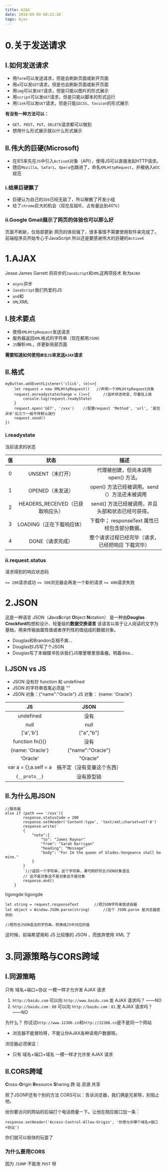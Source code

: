 ```yaml
---
title: AJAX
date: 2018-05-09 08:21:28
tags: Ajax
---
```

# 0.关于发送请求
## I.如何发送请求

- 用`form`可以发送请求，但是会刷新页面或新开页面
- 用`a`可以发`GET`请求，但是也会刷新页面或新开页面
- 用`img`可以发`GET`请求，但是只能以图片的形式展示
- 用`script`可以发`GET`请求，但是只能以脚本的形式运行
- 用`link`可以发`GET`请求，但是只能以`CSS`、`favicon`的形式展示

**有没有一种方法可以：**
- `GET`、`POST`、`PUT`、`DELETE`请求都可以做到
- 想用什么形式展示就以什么形式展示

## II.伟大的巨硬(Microsoft)
- 在IE5率先在`JS`中引入`ActiveX`对象（API），使得JS可以直接发起HTTP请求。
- 随后`Mozilla`、`Safari`、`Opera`也跟进了，命名`XMLHttpRequest`，并被纳入`W3C`规范

### i.结果巨硬飘了
- 巨硬认为自己的`IE6`已经无敌了，所以解散了开发小组
- 给了`chrome`巨大的机会（现在反超IE，占有量达到40%）

### ii.Google Gmail展示了网页的体验也可以那么好
页面不刷新，仅局部更新
网页的体验强了，很多事情不需要使用软件来完成了。
前端程序员开始专心于JavaScript
所以还是要感谢伟大的巨硬的`ActiveX`

# 1.AJAX
Jesse James Garrett
将异步的`JavaScript`和`XML`这两项技术
称为`AJAX`
- `async`异步
- `JavaScript`我们热爱的JS
- `and`和
- `XML`XML

## I.技术要点

- 使用`XMLHttpRequest`发送请求
- 服务器返回`XML`格式的字符串（现在都用`JSON`）
- `JS`解析`XML`，并更新局部页面

**需要知道如何使用`原生JS`来发送`AJAX`请求**

## II.格式

```
myButton.addEventListener('click', (e)=>{
    let request = new XMLHttpRequest()   //声明一个XMLHttpRequest对象
    request.onreadystatechange = ()=>{      //监听状态改变，尽量往上放
        console.log(request.readyState)
    }
    request.open('GET', '/xxx')    //配置request 'Method', 'url', '是否异步'后三个一般不传默认就行
    request.send()
})
```

### i.readystate
当前请求的状态


|值|状态|描述|
|:---:|:---:|:---:|
|0|UNSENT（未打开）|代理被创建，但尚未调用 open() 方法。|
|1|OPENED（未发送）|open() 方法已经被调用。send（）方法还未被调用|
|2|HEADERS_RECEIVED（已获取响应头）|send() 方法已经被调用，并且头部和状态已经可获得。|
|3|LOADING（正在下载响应体）|下载中； responseText 属性已经包含部分数据。|
|4|DONE（请求完成）|整个请求过程已经完毕（请求，已经把响应 下载完毕）|

### ii.request.status
请求得到的响应状态码

`>= 200`请求成功
`>= 300`浏览器会再发一个新的请求
`>= 400`请求失败

# 2.JSON
这是一种语言
JSON（**J**ava**S**cript **O**bject **N**otation）
是一种由**Douglas Crockford**构想和设计、轻量级的**数据交换语言**
该语言以易于让人阅读的文字为基础，用来传输由属性值或者序列性的值组成的数据对象。

- Douglas和Brandon互相不爽...
- Douglas抄JS写了个JSON
- Douglas写了本蝴蝶书告诉我们JS哪里哪里很毒瘤。明着diss...

## I.JSON vs JS

- JSON 没有抄 function 和 undefined
- JSON 的字符串首尾必须是 ""
- JSON 对象：{"name":"Oracle"} JS 对象： {name: 'Oracle'}

|JS|JSON|
|:---:|:---:|
|undefined|没有|
|null|null|
|['a','b']|["a","b"]|
|function fn(){}|没有|
|{name: 'Oracle'}|{"name":"Oracle"}|
|'Oracle'|"Oracle"|
|var a = {};a.self = a|搞不定（没有变量这个东西）|
|`{__proto__}`|没有原型链|

## II.为什么用JSON

```
//服务器
else if (path === '/xxx'){
        response.statusCode = 200
        response.setHeader('Content-type', 'text/xml;charset=utf-8')
        response.write(`
        {
            "note":{
                "to": "James Raynor"
                "from": "Sarah Kerrigan"
                "heading": "Message"
                "body": "For Im the queen of blades.Vengeance shall be mine."
            }
        }
        `)//返回一个字符串，这个字符串，凑巧刚好符合JSON对象语法
        // 这不是对象这不是对象这不是对象
        response.end()
    }
```
tigongde
tigongde
```
let string = request.responseText       //把JSON字符串放进容器
let object = Window.JSON.parse(string)      //这个 JSON.parse 是浏览器提供的

//把符合JSON语法的字符串，转换成JS中对应的值
```

这时候，前端希望用和 JS 比较像的 JSON ，而放弃使用 XML 了

# 3.同源策略与CORS跨域
## I.同源策略
只有 域名+端口+协议 一模一样才允许发 AJAX 请求

1. `http://baidu.com` 可以向 `http://www.baidu.com` 发 AJAX 请求吗？   ——NO
2. `http://baidu.com：80` 可以向 `http://baidu.com：81` 发 AJAX 请求吗？    ——NO

为什么？
你试试`http://www.12306.cn`和`http://12306.cn`是不是同一个网站

- 浏览器不能冒险呀，不能让你AJAX各种读用户数据呀。

浏览器必须保证：
- 只有 域名+端口+域名 一模一样才允许发 AJAX 请求

## II.CORS跨域
**C**ross-**O**rigin **R**esource **S**haring
跨          站         资源          共享

除了JSONP还有个别的方法
CORS可以：告诉浏览器，我们俩是兄弟呀，别阻止他。


给你要访问的网站的后端打个电话商量一下。让他在相应接口加一条：

```
response.setHeader('Access-Control-Allow-Origin', '你想允许哪个域名+端口+协议')
```

你们就可以愉快的玩耍了

### 为什么要用CORS
因为 `JSONP` 不能发 `POST` 呀



